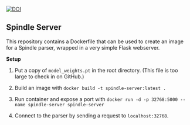 [![DOI](https://zenodo.org/badge/671386963.svg)](https://zenodo.org/doi/10.5281/zenodo.10571294)

## Spindle Server

This repository contains a Dockerfile that can be used to create an image for a Spindle parser, wrapped in a very simple Flask webserver.

**Setup**

1. Put a copy of `model_weights.pt` in the root directory. (This file is too large to check in on GitHub.)

2. Build an image with `docker build -t spindle-server:latest .`

3. Run container and expose a port with `docker run -d -p 32768:5000 --name spindle-server spindle-server`

4. Connect to the parser by sending a request to `localhost:32768`.
